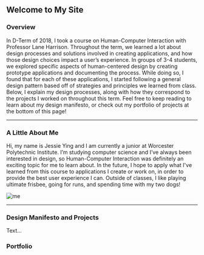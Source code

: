 ## Welcome to My Site
    

### Overview

In D-Term of 2018, I took a course on Human-Computer Interaction with Professor Lane Harrison. Throughout the term, we learned a lot about design processes and solutions involved in creating applications, and how those design choices impact a user’s experience. In groups of 3-4 students, we explored specific aspects of human-centered design by creating prototype applications and documenting the process. While doing so, I found that for each of these applications, I started following a general design pattern based off of strategies and principles we learned from class. Below, I explain my design processes, along with how they correspond to the projects I worked on throughout this term. Feel free to keep reading to learn about my design manifesto, or check out my portfolio of projects at the bottom of this page!

* * *

### A Little About Me

Hi, my name is Jessie Ying and I am currently a junior at Worcester Polytechnic Institute. I’m studying computer science and I’ve always been interested in design, so Human-Computer Interaction was definitely an exciting topic for me to learn about. In the future, I hope to apply what I've learned from this course to applications I create or work on, in order to provide the best user experience I can. Outside of classes, I like playing ultimate frisbee, going for runs, and spending time with my two dogs! 

![me](https://jessieying.github.io/design-manifesto/images/jessie-ying.png)

* * *

### Design Manifesto and Projects

Text... 

### Portfolio







